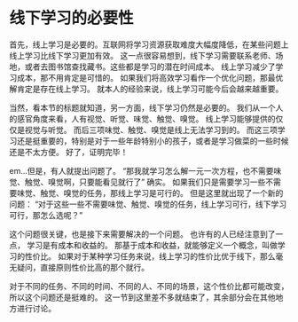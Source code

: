 # 线下学习的必要性

首先，线上学习是必要的。互联网将学习资源获取难度大幅度降低，在某些问题上线上学习比线下学习更加有效。
这一点很容易想到，线下学习需要联系老师、场地，或者去图书馆查找藏书。这些都是学习的潜在时间成本。
线上学习减少了学习成本，那不用肯定是可惜的。
如果我们将高效学习看作一个优化问题，那最优解肯定是存在线上学习。
就本人的经验来说，线上学习可能今后会越来越重要。



当然，看本节的标题就知道，另一方面，线下学习仍然是必要的。
我们从一个人的感官角度来看，人有视觉、听觉、味觉、触觉、嗅觉。
线上学习能够提供的仅仅是视觉与听觉。
而后三项味觉、触觉、嗅觉是线上无法学习到的。
而这三项学习还是挺重要的，特别是对于一些年龄特别小的孩子，或者是学习做菜的一些时候还是不太方便。
好了，证明完毕！


em...但是，有人就提出问题了。
“那我就学习怎么解一元一次方程，也不需要味觉、触觉、嗅觉啊，只要能看见就行了”
确实。
如果我们只是需要学习一些不需要味觉、触觉、嗅觉的任务，那线上学习是可行的。
但是这里就出现了一个新的问题：
“对于这些一些不需要味觉、触觉、嗅觉的任务，线上学习可行，线下学习可行，那怎么选呢？”


这个问题很关键，也是接下来需要解决的一个问题。
也许有的人已经注意到了一点，
学习是有成本和收益的。
那基于成本和收益，就能够定义一个概念，叫做学习的性价比。
如果对于某种学习任务来说，线上学习的性价比优于线下，那么毫无疑问，直接原则性价比高的那个就行。


对于不同的任务、不同的时间、不同的人、不同的场景，这个性价比都可能改变，所以这个问题还是挺难的。
这一节到这里差不多就结束了，其余部分会在其他地方进行讨论。

















